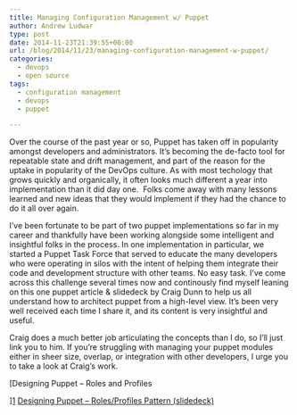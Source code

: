 ```yaml
---
title: Managing Configuration Management w/ Puppet
author: Andrew Ludwar
type: post
date: 2014-11-23T21:39:55+00:00
url: /blog/2014/11/23/managing-configuration-management-w-puppet/
categories:
  - devops
  - open source
tags:
  - configuration management
  - devops
  - puppet

---
```

Over the course of the past year or so, Puppet has taken off in popularity amongst developers and administrators. It&#8217;s becoming the de-facto tool for repeatable state and drift management, and part of the reason for the uptake in popularity of the DevOps culture. As with most techology that grows quickly and organically, it often looks much different a year into implementation than it did day one.  Folks come away with many lessons learned and new ideas that they would implement if they had the chance to do it all over again.

I&#8217;ve been fortunate to be part of two puppet implementations so far in my career and thankfully have been working alongside some intelligent and insightful folks in the process. In one implementation in particular, we started a Puppet Task Force that served to educate the many developers who were operating in silos with the intent of helping them integrate their code and development structure with other teams. No easy task. I&#8217;ve come across this challenge several times now and continously find myself leaning on this one puppet article & slidedeck by Craig Dunn to help us all understand how to architect puppet from a high-level view. It&#8217;s been very well received each time I share it, and its content is very insightful and useful.

Craig does a much better job articulating the concepts than I do, so I&#8217;ll just link you to him. If you&#8217;re struggling with managing your puppet modules either in sheer size, overlap, or integration with other developers, I urge you to take a look at Craig&#8217;s work.

[Designing Puppet &#8211; Roles and Profiles
  
][1] [Designing Puppet &#8211; Roles/Profiles Pattern (slidedeck)][2]

 [1]: http://www.craigdunn.org/2012/05/239/
 [2]: http://www.slideshare.net/PuppetLabs/roles-talk